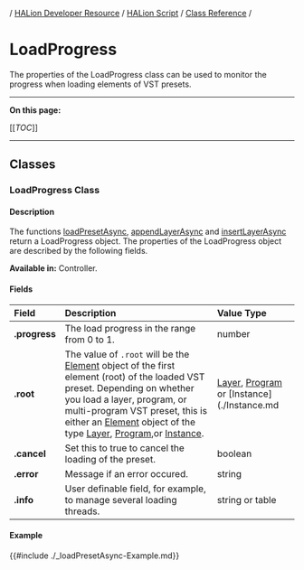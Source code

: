 / [HALion Developer Resource](../../HALion-Developer-Resource.md) / [HALion Script](./HALion-Script.md) / [Class Reference](./Class-Reference.md) /

# LoadProgress

The properties of the LoadProgress class can be used to monitor the progress when loading elements of VST presets.

---

**On this page:**

[[_TOC_]]

---

## Classes

### LoadProgress Class

#### Description

The functions [loadPresetAsync](./loadPresetAsync.md), [appendLayerAsync](./appendLayerAsync.md) and [insertLayerAsync](./insertLayerAsync.md) return a LoadProgress object. The properties of the LoadProgress object are described by the following fields.

**Available in:** Controller.

#### Fields

|Field|Description|Value Type|
|:-|:-|:-|
|**.progress**|The load progress in the range from 0 to 1.|number|
|**.root**|The value of ``.root`` will be the [Element](./Element.md) object of the first element (root) of the loaded VST preset. Depending on whether you load a layer, program, or multi-program VST preset, this is either an [Element](./Element.md) object of the type [Layer](./Layer.md), [Program](./Program.md),or [Instance](./Instance.md).|[Layer](./Layer.md), [Program](./Program.md) or [Instance](./Instance.md|
|**.cancel**|Set this to true to cancel the loading of the preset.|boolean|
|**.error**|Message if an error occured.|string|
|**.info**|User definable field, for example, to manage several loading threads.|string or table|

#### Example

{{#include ./_loadPresetAsync-Example.md}}